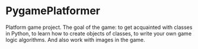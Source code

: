 # PygamePlatformer
Platform game project. The goal of the game: to get acquainted with classes in Python, to learn how to create objects of classes, to write your own game logic algorithms. And also work with images in the game.
